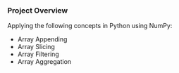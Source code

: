### Project Overview

 Applying the following concepts in Python using NumPy:

- Array Appending
- Array Slicing
- Array Filtering
- Array Aggregation


